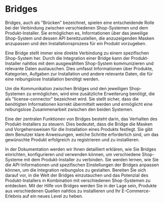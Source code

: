 # Bridges
Bridges, auch als "Brücken" bezeichnet, spielen eine entscheidende Rolle bei der Verbindung zwischen verschiedenen Shop-Systemen und dem Produkt-Installer. Sie ermöglichen es, Informationen über das jeweilige Shop-System und dessen API bereitzustellen, die anzuzeigenden Masken anzupassen und den Installationsprozess für ein Produkt vorzugeben.

Eine Bridge stellt immer eine direkte Verbindung zu einem spezifischen Shop-System her. Durch die Integration einer Bridge kann der Produkt-Installer nahtlos mit dem ausgewählten Shop-System kommunizieren und relevante Daten austauschen. Dies umfasst Informationen über Produkte, Kategorien, Aufgaben zur Installation und andere relevante Daten, die für eine reibungslose Installation benötigt werden.

Um die Kommunikation zwischen Bridges und den jeweiligen Shop-Systemen zu ermöglichen, wird eine zusätzliche Erweiterung benötigt, die als "license-connector" bezeichnet wird. Sie stellt sicher, dass die benötigten Informationen korrekt übermittelt werden und ermöglicht eine reibungslose Zusammenarbeit zwischen den beiden Systemen.

Eine der zentralen Funktionen von Bridges besteht darin, das Verhalten des Produkt-Installers zu steuern. Dies bedeutet, dass die Bridge die Masken und Vorgehensweisen für die Installation eines Produkts festlegt. Sie gibt dem Benutzer klare Anweisungen, welche Schritte erforderlich sind, um das gewünschte Produkt erfolgreich zu registrieren und zu installieren.

In der Dokumentation werden wir Ihnen detailliert erklären, wie Sie Bridges einrichten, konfigurieren und verwenden können, um verschiedene Shop-Systeme mit dem Produkt-Installer zu verbinden. Sie werden lernen, wie Sie die API-Informationen und spezifischen Einstellungen der Bridges anpassen können, um die Integration reibungslos zu gestalten.
Bereiten Sie sich darauf vor, in die Welt der Bridges einzutauchen und das Potenzial des Produkt-Installers in Kombination mit verschiedenen Shop-Systemen zu entdecken. Mit der Hilfe von Bridges werden Sie in der Lage sein, Produkte aus verschiedenen Quellen nahtlos zu installieren und Ihr E-Commerce-Erlebnis auf ein neues Level zu heben.
